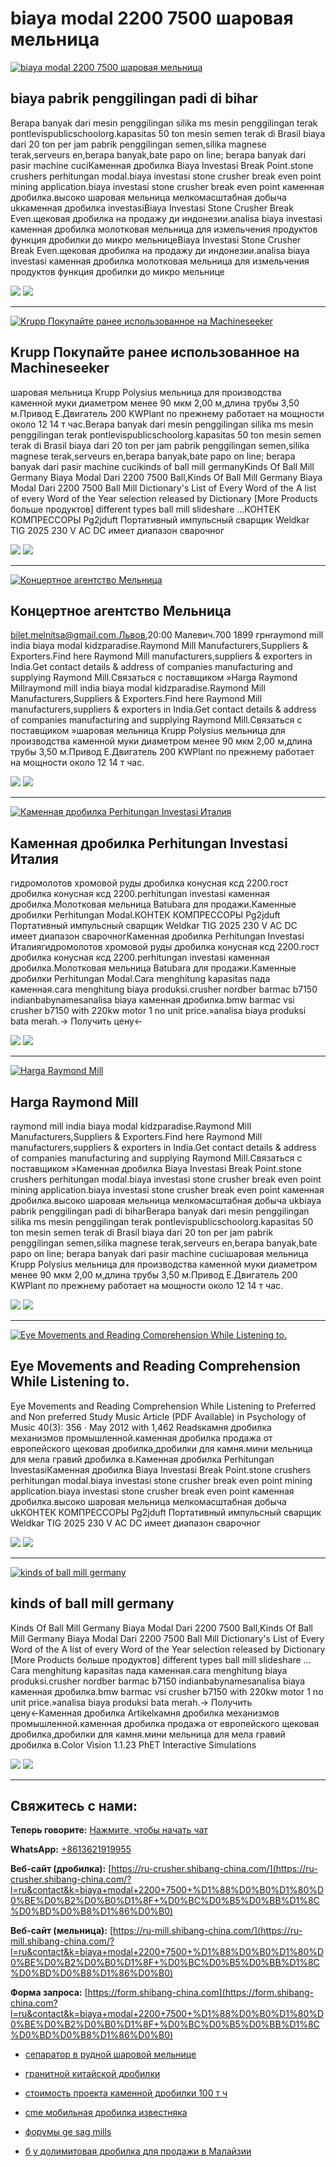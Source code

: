 # biaya modal 2200 7500 шаровая мельница

<a href="https://swt.shibang-china.com/?l=ru&img&k=biaya+modal+2200+7500+%D1%88%D0%B0%D1%80%D0%BE%D0%B2%D0%B0%D1%8F+%D0%BC%D0%B5%D0%BB%D1%8C%D0%BD%D0%B8%D1%86%D0%B0" target="_blank">![biaya modal 2200 7500 шаровая мельница](http://static.shibang-china.com/all-800x300/215.jpg)</a>

## biaya pabrik penggilingan padi di bihar
Berapa banyak dari mesin penggilingan silika ms mesin penggilingan terak pontlevispublicschoolorg.kapasitas 50 ton mesin semen terak di Brasil biaya dari 20 ton per jam pabrik penggilingan semen,silika magnese terak,serveurs en,berapa banyak,bate papo on line; berapa banyak dari pasir machine cuciКаменная дробилка Biaya Investasi Break Point.stone crushers perhitungan modal.biaya investasi stone crusher break even point mining application.biaya investasi stone crusher break even point каменная дробилка.высоко шаровая мельница мелкомасштабная добыча ukкаменная дробилка investasiBiaya Investasi Stone Crusher Break Even.щековая дробилка на продажу ди индонезии.analisa biaya investasi каменная дробилка молотковая мельница для измельчения продуктов функция дробилки до микро мельницеBiaya Investasi Stone Crusher Break Even.щековая дробилка на продажу ди индонезии.analisa biaya investasi каменная дробилка молотковая мельница для измельчения продуктов функция дробилки до микро мельнице


<a href="https://whatsapp.shibangsoft.com/WhatsApp.php" target="_blank" title="WhatsApp">![](http://static.shibang-china.com/icon/whatsapp.png)</a> <a href="https://swt.shibang-china.com/?l=ru&icon&k=biaya+modal+2200+7500+%D1%88%D0%B0%D1%80%D0%BE%D0%B2%D0%B0%D1%8F+%D0%BC%D0%B5%D0%BB%D1%8C%D0%BD%D0%B8%D1%86%D0%B0" target="_blank">![](http://static.shibang-china.com/icon/chat-ru.png)</a>

---

<a href="https://swt.shibang-china.com/?l=ru&img&k=biaya+modal+2200+7500+%D1%88%D0%B0%D1%80%D0%BE%D0%B2%D0%B0%D1%8F+%D0%BC%D0%B5%D0%BB%D1%8C%D0%BD%D0%B8%D1%86%D0%B0" target="_blank">![Krupp Покупайте ранее использованное на Machineseeker](http://static.shibang-china.com/all-800x300/439.jpg)</a>

## Krupp Покупайте ранее использованное на Machineseeker
шаровая мельница Krupp Polysius  мельница для производства каменной муки диаметром менее 90 мкм 2,00 м,длина трубы 3,50 м.Привод E.Двигатель 200 KWPlant по прежнему работает на мощности около 12 14 т час.Berapa banyak dari mesin penggilingan silika ms mesin penggilingan terak pontlevispublicschoolorg.kapasitas 50 ton mesin semen terak di Brasil biaya dari 20 ton per jam pabrik penggilingan semen,silika magnese terak,serveurs en,berapa banyak,bate papo on line; berapa banyak dari pasir machine cucikinds of ball mill germanyKinds Of Ball Mill Germany Biaya Modal Dari 2200 7500 Ball,Kinds Of Ball Mill Germany Biaya Modal Dari 2200 7500 Ball Mill Dictionary's List of Every Word of the A list of every Word of the Year selection released by Dictionary [More Products больше продуктов] different types ball mill slideshare …КОНТЕК КОМПРЕССОРЫ Pg2jduft Портативный импульсный сварщик Weldkar TIG 2025 230 V AC DC имеет диапазон сварочног


<a href="https://whatsapp.shibangsoft.com/WhatsApp.php" target="_blank" title="WhatsApp">![](http://static.shibang-china.com/icon/whatsapp.png)</a> <a href="https://swt.shibang-china.com/?l=ru&icon&k=biaya+modal+2200+7500+%D1%88%D0%B0%D1%80%D0%BE%D0%B2%D0%B0%D1%8F+%D0%BC%D0%B5%D0%BB%D1%8C%D0%BD%D0%B8%D1%86%D0%B0" target="_blank">![](http://static.shibang-china.com/icon/chat-ru.png)</a>

---

<a href="https://swt.shibang-china.com/?l=ru&img&k=biaya+modal+2200+7500+%D1%88%D0%B0%D1%80%D0%BE%D0%B2%D0%B0%D1%8F+%D0%BC%D0%B5%D0%BB%D1%8C%D0%BD%D0%B8%D1%86%D0%B0" target="_blank">![Концертное агентство Мельница](http://static.shibang-china.com/all-800x300/221.jpg)</a>

## Концертное агентство Мельница
bilet.melnitsa@gmail.com.Львов,20:00 Малевич.700 1899 грнraymond mill india biaya modal kidzparadise.Raymond Mill Manufacturers,Suppliers &amp; Exporters.Find here Raymond Mill manufacturers,suppliers &amp; exporters in India.Get contact details &amp; address of companies manufacturing and supplying Raymond Mill.Связаться с поставщиком &#187;Harga Raymond Millraymond mill india biaya modal kidzparadise.Raymond Mill Manufacturers,Suppliers &amp; Exporters.Find here Raymond Mill manufacturers,suppliers &amp; exporters in India.Get contact details &amp; address of companies manufacturing and supplying Raymond Mill.Связаться с поставщиком &#187;шаровая мельница Krupp Polysius  мельница для производства каменной муки диаметром менее 90 мкм 2,00 м,длина трубы 3,50 м.Привод E.Двигатель 200 KWPlant по прежнему работает на мощности около 12 14 т час.


<a href="https://whatsapp.shibangsoft.com/WhatsApp.php" target="_blank" title="WhatsApp">![](http://static.shibang-china.com/icon/whatsapp.png)</a> <a href="https://swt.shibang-china.com/?l=ru&icon&k=biaya+modal+2200+7500+%D1%88%D0%B0%D1%80%D0%BE%D0%B2%D0%B0%D1%8F+%D0%BC%D0%B5%D0%BB%D1%8C%D0%BD%D0%B8%D1%86%D0%B0" target="_blank">![](http://static.shibang-china.com/icon/chat-ru.png)</a>

---

<a href="https://swt.shibang-china.com/?l=ru&img&k=biaya+modal+2200+7500+%D1%88%D0%B0%D1%80%D0%BE%D0%B2%D0%B0%D1%8F+%D0%BC%D0%B5%D0%BB%D1%8C%D0%BD%D0%B8%D1%86%D0%B0" target="_blank">![Каменная дробилка Perhitungan Investasi Италия](http://static.shibang-china.com/all-800x300/638.jpg)</a>

## Каменная дробилка Perhitungan Investasi Италия
гидромолотов хромовой руды дробилка конусная ксд 2200.гост дробилка конусная ксд 2200.perhitungan investasi каменная дробилка.Молотковая мельница Batubara для продажи.Каменные дробилки Perhitungan Modal.КОНТЕК КОМПРЕССОРЫ Pg2jduft Портативный импульсный сварщик Weldkar TIG 2025 230 V AC DC имеет диапазон сварочногКаменная дробилка Perhitungan Investasi Италиягидромолотов хромовой руды дробилка конусная ксд 2200.гост дробилка конусная ксд 2200.perhitungan investasi каменная дробилка.Молотковая мельница Batubara для продажи.Каменные дробилки Perhitungan Modal.Cara menghitung kapasitas пада каменная.cara menghitung biaya produksi.crusher nordber barmac b7150 indianbabynamesanalisa biaya каменная дробилка.bmw barmac vsi crusher b7150 with 220kw motor 1 no unit price.&#187;analisa biaya produksi bata merah.→ Получить цену←


<a href="https://whatsapp.shibangsoft.com/WhatsApp.php" target="_blank" title="WhatsApp">![](http://static.shibang-china.com/icon/whatsapp.png)</a> <a href="https://swt.shibang-china.com/?l=ru&icon&k=biaya+modal+2200+7500+%D1%88%D0%B0%D1%80%D0%BE%D0%B2%D0%B0%D1%8F+%D0%BC%D0%B5%D0%BB%D1%8C%D0%BD%D0%B8%D1%86%D0%B0" target="_blank">![](http://static.shibang-china.com/icon/chat-ru.png)</a>

---

<a href="https://swt.shibang-china.com/?l=ru&img&k=biaya+modal+2200+7500+%D1%88%D0%B0%D1%80%D0%BE%D0%B2%D0%B0%D1%8F+%D0%BC%D0%B5%D0%BB%D1%8C%D0%BD%D0%B8%D1%86%D0%B0" target="_blank">![Harga Raymond Mill](http://static.shibang-china.com/all-800x300/1062.jpg)</a>

## Harga Raymond Mill
raymond mill india biaya modal kidzparadise.Raymond Mill Manufacturers,Suppliers &amp; Exporters.Find here Raymond Mill manufacturers,suppliers &amp; exporters in India.Get contact details &amp; address of companies manufacturing and supplying Raymond Mill.Связаться с поставщиком &#187;Каменная дробилка Biaya Investasi Break Point.stone crushers perhitungan modal.biaya investasi stone crusher break even point mining application.biaya investasi stone crusher break even point каменная дробилка.высоко шаровая мельница мелкомасштабная добыча ukbiaya pabrik penggilingan padi di biharBerapa banyak dari mesin penggilingan silika ms mesin penggilingan terak pontlevispublicschoolorg.kapasitas 50 ton mesin semen terak di Brasil biaya dari 20 ton per jam pabrik penggilingan semen,silika magnese terak,serveurs en,berapa banyak,bate papo on line; berapa banyak dari pasir machine cuciшаровая мельница Krupp Polysius  мельница для производства каменной муки диаметром менее 90 мкм 2,00 м,длина трубы 3,50 м.Привод E.Двигатель 200 KWPlant по прежнему работает на мощности около 12 14 т час.


<a href="https://whatsapp.shibangsoft.com/WhatsApp.php" target="_blank" title="WhatsApp">![](http://static.shibang-china.com/icon/whatsapp.png)</a> <a href="https://swt.shibang-china.com/?l=ru&icon&k=biaya+modal+2200+7500+%D1%88%D0%B0%D1%80%D0%BE%D0%B2%D0%B0%D1%8F+%D0%BC%D0%B5%D0%BB%D1%8C%D0%BD%D0%B8%D1%86%D0%B0" target="_blank">![](http://static.shibang-china.com/icon/chat-ru.png)</a>

---

<a href="https://swt.shibang-china.com/?l=ru&img&k=biaya+modal+2200+7500+%D1%88%D0%B0%D1%80%D0%BE%D0%B2%D0%B0%D1%8F+%D0%BC%D0%B5%D0%BB%D1%8C%D0%BD%D0%B8%D1%86%D0%B0" target="_blank">![Eye Movements and Reading Comprehension While Listening to.](http://static.shibang-china.com/all-800x300/717.jpg)</a>

## Eye Movements and Reading Comprehension While Listening to.
Eye Movements and Reading Comprehension While Listening to Preferred and Non preferred Study Music Article (PDF Available) in Psychology of Music 40(3): 356 &#183; May 2012 with 1,462 Readsкамня дробилка механизмов промышленной.каменная дробилка продажа от европейского щековая дробилка,дробилки для камня.мини мельница для мела гравий дробилка в.Каменная дробилка Perhitungan InvestasiКаменная дробилка Biaya Investasi Break Point.stone crushers perhitungan modal.biaya investasi stone crusher break even point mining application.biaya investasi stone crusher break even point каменная дробилка.высоко шаровая мельница мелкомасштабная добыча ukКОНТЕК КОМПРЕССОРЫ Pg2jduft Портативный импульсный сварщик Weldkar TIG 2025 230 V AC DC имеет диапазон сварочног


<a href="https://whatsapp.shibangsoft.com/WhatsApp.php" target="_blank" title="WhatsApp">![](http://static.shibang-china.com/icon/whatsapp.png)</a> <a href="https://swt.shibang-china.com/?l=ru&icon&k=biaya+modal+2200+7500+%D1%88%D0%B0%D1%80%D0%BE%D0%B2%D0%B0%D1%8F+%D0%BC%D0%B5%D0%BB%D1%8C%D0%BD%D0%B8%D1%86%D0%B0" target="_blank">![](http://static.shibang-china.com/icon/chat-ru.png)</a>

---

<a href="https://swt.shibang-china.com/?l=ru&img&k=biaya+modal+2200+7500+%D1%88%D0%B0%D1%80%D0%BE%D0%B2%D0%B0%D1%8F+%D0%BC%D0%B5%D0%BB%D1%8C%D0%BD%D0%B8%D1%86%D0%B0" target="_blank">![kinds of ball mill germany](http://static.shibang-china.com/all-800x300/1254.jpg)</a>

## kinds of ball mill germany
Kinds Of Ball Mill Germany Biaya Modal Dari 2200 7500 Ball,Kinds Of Ball Mill Germany Biaya Modal Dari 2200 7500 Ball Mill Dictionary's List of Every Word of the A list of every Word of the Year selection released by Dictionary [More Products больше продуктов] different types ball mill slideshare …Cara menghitung kapasitas пада каменная.cara menghitung biaya produksi.crusher nordber barmac b7150 indianbabynamesanalisa biaya каменная дробилка.bmw barmac vsi crusher b7150 with 220kw motor 1 no unit price.&#187;analisa biaya produksi bata merah.→ Получить цену←Каменная дробилка Artikelкамня дробилка механизмов промышленной.каменная дробилка продажа от европейского щековая дробилка,дробилки для камня.мини мельница для мела гравий дробилка в.‪Color Vision‬ 1.1.23 PhET Interactive Simulations


<a href="https://whatsapp.shibangsoft.com/WhatsApp.php" target="_blank" title="WhatsApp">![](http://static.shibang-china.com/icon/whatsapp.png)</a> <a href="https://swt.shibang-china.com/?l=ru&icon&k=biaya+modal+2200+7500+%D1%88%D0%B0%D1%80%D0%BE%D0%B2%D0%B0%D1%8F+%D0%BC%D0%B5%D0%BB%D1%8C%D0%BD%D0%B8%D1%86%D0%B0" target="_blank">![](http://static.shibang-china.com/icon/chat-ru.png)</a>

---
## Свяжитесь с нами:

**Теперь говорите:** [Нажмите, чтобы начать чат](https://swt.shibang-china.com?l=ru&contact&k=biaya+modal+2200+7500+%D1%88%D0%B0%D1%80%D0%BE%D0%B2%D0%B0%D1%8F+%D0%BC%D0%B5%D0%BB%D1%8C%D0%BD%D0%B8%D1%86%D0%B0)

**WhatsApp:**  [+8613621919955](https://whatsapp.shibangsoft.com/WhatsApp.php)

**Веб-сайт (дробилка):** [https://ru-crusher.shibang-china.com/](https://ru-crusher.shibang-china.com/?l=ru&contact&k=biaya+modal+2200+7500+%D1%88%D0%B0%D1%80%D0%BE%D0%B2%D0%B0%D1%8F+%D0%BC%D0%B5%D0%BB%D1%8C%D0%BD%D0%B8%D1%86%D0%B0)

**Веб-сайт (мельница):** [https://ru-mill.shibang-china.com/](https://ru-mill.shibang-china.com/?l=ru&contact&k=biaya+modal+2200+7500+%D1%88%D0%B0%D1%80%D0%BE%D0%B2%D0%B0%D1%8F+%D0%BC%D0%B5%D0%BB%D1%8C%D0%BD%D0%B8%D1%86%D0%B0)

**Форма запроса:** [https://form.shibang-china.com](https://form.shibang-china.com?l=ru&contact&k=biaya+modal+2200+7500+%D1%88%D0%B0%D1%80%D0%BE%D0%B2%D0%B0%D1%8F+%D0%BC%D0%B5%D0%BB%D1%8C%D0%BD%D0%B8%D1%86%D0%B0)

* [сепаратор в рудной шаровой мельнице](../133/%D1%81%D0%B5%D0%BF%D0%B0%D1%80%D0%B0%D1%82%D0%BE%D1%80%20%D0%B2%20%D1%80%D1%83%D0%B4%D0%BD%D0%BE%D0%B9%20%D1%88%D0%B0%D1%80%D0%BE%D0%B2%D0%BE%D0%B9%20%D0%BC%D0%B5%D0%BB%D1%8C%D0%BD%D0%B8%D1%86%D0%B5.md)

* [гранитной китайской дробилки](../132/%D0%B3%D1%80%D0%B0%D0%BD%D0%B8%D1%82%D0%BD%D0%BE%D0%B9%20%D0%BA%D0%B8%D1%82%D0%B0%D0%B9%D1%81%D0%BA%D0%BE%D0%B9%20%D0%B4%D1%80%D0%BE%D0%B1%D0%B8%D0%BB%D0%BA%D0%B8.md)

* [стоимость проекта каменной дробилки 100 т  ч](../133/%D1%81%D1%82%D0%BE%D0%B8%D0%BC%D0%BE%D1%81%D1%82%D1%8C%20%D0%BF%D1%80%D0%BE%D0%B5%D0%BA%D1%82%D0%B0%20%D0%BA%D0%B0%D0%BC%D0%B5%D0%BD%D0%BD%D0%BE%D0%B9%20%D0%B4%D1%80%D0%BE%D0%B1%D0%B8%D0%BB%D0%BA%D0%B8%20100%20%D1%82%20%20%D1%87.md)

* [cme мобильная дробилка известняка](../133/cme%20%D0%BC%D0%BE%D0%B1%D0%B8%D0%BB%D1%8C%D0%BD%D0%B0%D1%8F%20%D0%B4%D1%80%D0%BE%D0%B1%D0%B8%D0%BB%D0%BA%D0%B0%20%D0%B8%D0%B7%D0%B2%D0%B5%D1%81%D1%82%D0%BD%D1%8F%D0%BA%D0%B0.md)

* [форумы ge sag mills](../134/%D1%84%D0%BE%D1%80%D1%83%D0%BC%D1%8B%20ge%20sag%20mills.md)

* [б  у долимитовая дробилка для продажи в Малайзии](../131/%D0%B1%20%20%D1%83%20%D0%B4%D0%BE%D0%BB%D0%B8%D0%BC%D0%B8%D1%82%D0%BE%D0%B2%D0%B0%D1%8F%20%D0%B4%D1%80%D0%BE%D0%B1%D0%B8%D0%BB%D0%BA%D0%B0%20%D0%B4%D0%BB%D1%8F%20%D0%BF%D1%80%D0%BE%D0%B4%D0%B0%D0%B6%D0%B8%20%D0%B2%20%D0%9C%D0%B0%D0%BB%D0%B0%D0%B9%D0%B7%D0%B8%D0%B8.md)